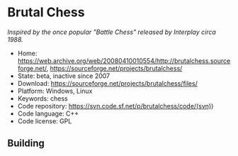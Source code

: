 # Brutal Chess

_Inspired by the once popular "Battle Chess" released by Interplay circa 1988._

- Home: https://web.archive.org/web/20080410010554/http://brutalchess.sourceforge.net/, https://sourceforge.net/projects/brutalchess/
- State: beta, inactive since 2007
- Download: https://sourceforge.net/projects/brutalchess/files/
- Platform: Windows, Linux
- Keywords: chess
- Code repository: https://svn.code.sf.net/p/brutalchess/code/(svn))
- Code language: C++
- Code license: GPL

## Building

